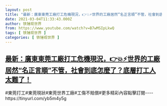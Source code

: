 ```yaml
---
layout: post
title: "最新：廣東東莞工廠打工危機現況，👉💥⚡世界的工廠居然“名正言順”不管，社會到底怎麼了？底層打工人太難了！"
date: 2021-03-04T11:33:43.000Z
author: 铁锤观世界
from: https://www.youtube.com/watch?v=B7wMSIpLkwQ
tags: [ 铁锤观世界 ]
categories: [ 铁锤观世界 ]
---
```

<!--1614857623000-->
[最新：廣東東莞工廠打工危機現況，👉💥⚡世界的工廠居然“名正言順”不管，社會到底怎麼了？底層打工人太難了！](https://www.youtube.com/watch?v=B7wMSIpLkwQ)
------

<div>
#東莞打工#東莞現狀#東莞世界工廠#工傷不賠償#更多精彩內容點擊訂閱----https://tinyurl.com/yb5m4y5g
</div>
